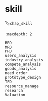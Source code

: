 # skill
:label:`chap_skill`

```toc
:maxdepth: 2

BRD
MRD
PRD
users_analysis
industry_analysis
compete_analysis
goods_analysis
need_order
prototype_design
TFD
resource_manage
research
Valuation
```
